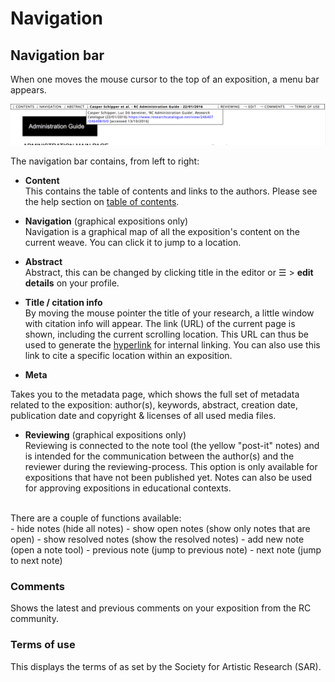 <!-- TODO: Insert links to other parts of the documentation -->

# Navigation

## Navigation bar

When one moves the mouse cursor to the top of an exposition, a menu bar
appears. 

![the RC navigation bar](images/navigation-bar.png "image showing the navigation bar")  

The navigation bar contains, from left to right:

* __Content__\
This contains the table of contents and links to the authors. Please see the help section on [table of contents](#table-of-content).

* __Navigation__ (graphical expositions only)\
Navigation is a graphical map of all the exposition's
content on the current weave. You can click it to jump to a location. 

* __Abstract__\
Abstract, this can be changed by clicking title in the editor or ☰ > __edit details__ on your profile.

* __Title / citation info__\
By moving the mouse pointer the title of
your research, a little window with citation info will appear. The link
(URL) of the current page is shown, including the current scrolling
location. This URL can thus be used to generate the [hyperlink](#hyperlinks) for
internal linking. You can also use this link to cite a specific
location within an exposition.

* __Meta__ 

Takes you to the metadata page, which shows the full set of metadata
related to the exposition: author(s), keywords, abstract, creation
date, publication date and copyright & licenses of all used media
files.

* __Reviewing__ (graphical expositions only)\
Reviewing is connected to the note tool (the yellow "post-it" notes)
and is intended for the communication between the author(s) and the
reviewer during the reviewing-process. This option is only available for expositions that have not been published yet. Notes can also be used for approving expositions in educational contexts.

<br />
There are a couple of functions available:
<br />
	- hide notes 			(hide all notes)
	- show open notes 		(show only notes that are open)
	- show resolved notes 	(show the resolved notes)
	- add new note 			(open a note tool)
	- previous note         (jump to previous note)
	- next note             (jump to next note)
	

### Comments

Shows the latest and previous comments on your exposition from the RC
community.

### Terms of use

This displays the terms of as set by the Society for Artistic Research (SAR).

